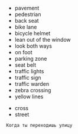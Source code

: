 - pavement
- pedestrian
- back seat
- bike lane
- bicycle helmet
- lean out of the window
- look both ways
- on foot
- parking zone
- seat belt
- traffic lights
- traffic sign
- traffic warden
- zebra crossing
- yellow lines

+ cross
+ street

```
Когда ты переходишь улицу

```

